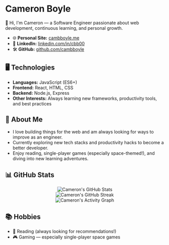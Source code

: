 # Cameron Boyle

👋 Hi, I'm Cameron — a Software Engineer passionate about web development, continuous learning, and personal growth.

- 🌐 **Personal Site:** [cambboyle.me](https://cambboyle.me)
- 💼 **LinkedIn:** [linkedin.com/in/cbb00](https://www.linkedin.com/in/cbb00/)
- 🛠️ **GitHub:** [github.com/cambboyle](https://github.com/cambboyle)

## 🖥️ Technologies

- **Languages:** JavaScript (ES6+)
- **Frontend:** React, HTML, CSS
- **Backend:** Node.js, Express
- **Other Interests:** Always learning new frameworks, productivity tools, and best practices

## 🚀 About Me

- I love building things for the web and am always looking for ways to improve as an engineer.
- Currently exploring new tech stacks and productivity hacks to become a better developer.
- Enjoy reading, single-player games (especially space-themed!), and diving into new learning adventures.

## 📊 GitHub Stats

<!-- GitHub Stats (dynamic badge) -->
<p align="center">
  <img src="https://github-readme-stats.vercel.app/api?username=cambboyle&show_icons=true&theme=radical" alt="Cameron's GitHub Stats" />
  <br/>
  <img src="https://streak-stats.demolab.com?user=cambboyle&theme=radical" alt="Cameron's GitHub Streak" />
  <br/>
  <img src="https://github-readme-activity-graph.vercel.app/graph?username=cambboyle&theme=radical" alt="Cameron's Activity Graph" />
</p>

## 📚 Hobbies

- 📖 Reading (always looking for recommendations!)
- 🎮 Gaming — especially single-player space games
